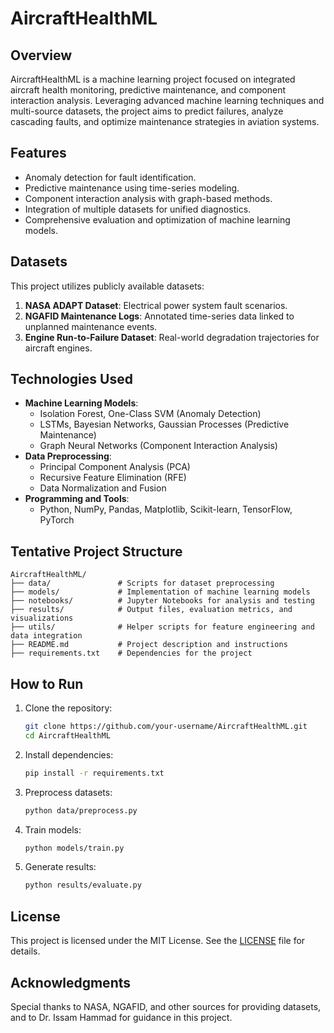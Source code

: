# **AircraftHealthML**

## **Overview**
AircraftHealthML is a machine learning project focused on integrated aircraft health monitoring, predictive maintenance, and component interaction analysis. Leveraging advanced machine learning techniques and multi-source datasets, the project aims to predict failures, analyze cascading faults, and optimize maintenance strategies in aviation systems.

## **Features**
- Anomaly detection for fault identification.
- Predictive maintenance using time-series modeling.
- Component interaction analysis with graph-based methods.
- Integration of multiple datasets for unified diagnostics.
- Comprehensive evaluation and optimization of machine learning models.

## **Datasets**
This project utilizes publicly available datasets:
1. **NASA ADAPT Dataset**: Electrical power system fault scenarios.
2. **NGAFID Maintenance Logs**: Annotated time-series data linked to unplanned maintenance events.
3. **Engine Run-to-Failure Dataset**: Real-world degradation trajectories for aircraft engines.

## **Technologies Used**
- **Machine Learning Models**:
  - Isolation Forest, One-Class SVM (Anomaly Detection)
  - LSTMs, Bayesian Networks, Gaussian Processes (Predictive Maintenance)
  - Graph Neural Networks (Component Interaction Analysis)
- **Data Preprocessing**:
  - Principal Component Analysis (PCA)
  - Recursive Feature Elimination (RFE)
  - Data Normalization and Fusion
- **Programming and Tools**:
  - Python, NumPy, Pandas, Matplotlib, Scikit-learn, TensorFlow, PyTorch

## **Tentative Project Structure**
```
AircraftHealthML/
├── data/               # Scripts for dataset preprocessing
├── models/             # Implementation of machine learning models
├── notebooks/          # Jupyter Notebooks for analysis and testing
├── results/            # Output files, evaluation metrics, and visualizations
├── utils/              # Helper scripts for feature engineering and data integration
├── README.md           # Project description and instructions
├── requirements.txt    # Dependencies for the project
```

## **How to Run**
1. Clone the repository:
   ```bash
   git clone https://github.com/your-username/AircraftHealthML.git
   cd AircraftHealthML
   ```
2. Install dependencies:
   ```bash
   pip install -r requirements.txt
   ```
3. Preprocess datasets:
   ```bash
   python data/preprocess.py
   ```
4. Train models:
   ```bash
   python models/train.py
   ```
5. Generate results:
   ```bash
   python results/evaluate.py
   ```

## **License**
This project is licensed under the MIT License. See the [LICENSE](LICENSE) file for details.

## **Acknowledgments**
Special thanks to NASA, NGAFID, and other sources for providing datasets, and to Dr. Issam Hammad for guidance in this project.
